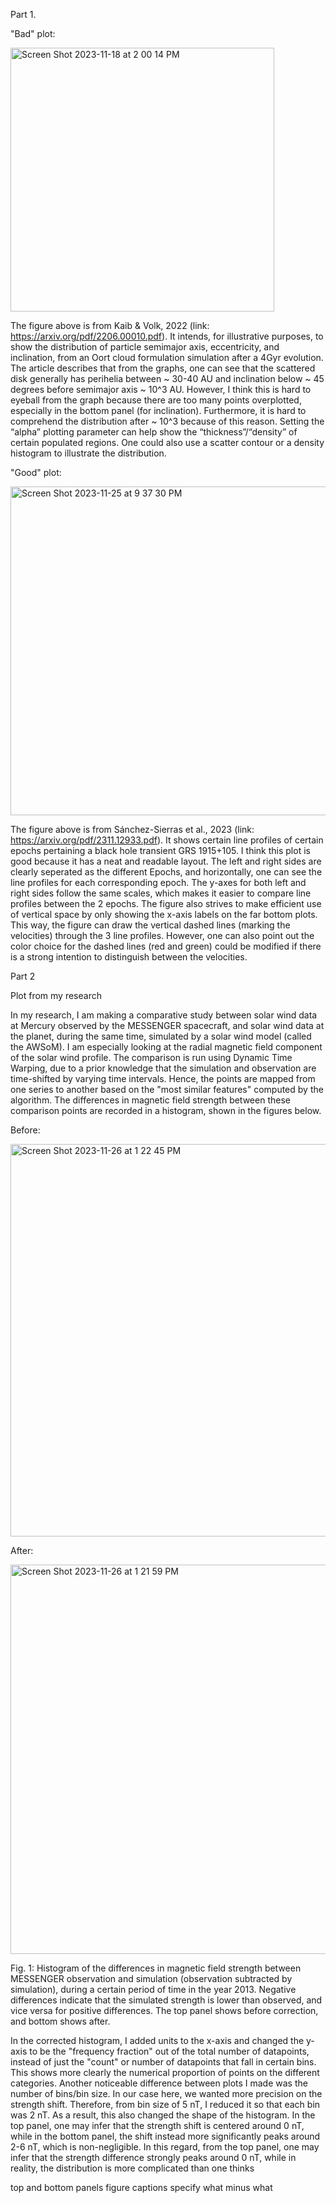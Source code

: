 Part 1.

"Bad" plot:

<img width="422" alt="Screen Shot 2023-11-18 at 2 00 14 PM" src="https://github.com/rpradata-ud/DSPS_RPradata/assets/143296355/fba07525-6aed-49b9-94a4-ca8f7b261668">

The figure above is from Kaib & Volk, 2022 (link: https://arxiv.org/pdf/2206.00010.pdf). It intends, for illustrative purposes, to show the distribution of particle semimajor axis, eccentricity, and inclination, from an Oort cloud formulation simulation after a 4Gyr evolution. The article describes that from the graphs, one can see that the scattered disk generally has perihelia between ~ 30-40 AU and inclination below ~ 45 degrees before semimajor axis ~ 10^3 AU. However, I think this is hard to eyeball from the graph because there are too many points overplotted, especially in the bottom panel (for inclination). Furthermore, it is hard to comprehend the distribution after ~ 10^3 because of this reason. Setting the “alpha” plotting parameter can help show the “thickness”/“density” of certain populated regions. One could also use a scatter contour or a density histogram to illustrate the distribution.

"Good" plot: 

<img width="526" alt="Screen Shot 2023-11-25 at 9 37 30 PM" src="https://github.com/rpradata-ud/DSPS_RPradata/assets/143296355/79ad9104-9501-48b7-98f5-b21c343b7673">

The figure above is from Sánchez-Sierras et al., 2023 (link: https://arxiv.org/pdf/2311.12933.pdf). It shows certain line profiles of certain epochs pertaining a black hole transient GRS 1915+105. I think this plot is good because it has a neat and readable layout. The left and right sides are clearly seperated as the different Epochs, and horizontally, one can see the line profiles for each corresponding epoch. The y-axes for both left and right sides follow the same scales, which makes it easier to compare line profiles between the 2 epochs. The figure also strives to make efficient use of vertical space by only showing the x-axis labels on the far bottom plots. This way, the figure can draw the vertical dashed lines (marking the velocities) through the 3 line profiles. However, one can also point out the color choice for the dashed lines (red and green) could be modified if there is a strong intention to distinguish between the velocities. 



Part 2

Plot from my research

In my research, I am making a comparative study between solar wind data at Mercury observed by the MESSENGER spacecraft, and solar wind data at the planet, during the same time, simulated by a solar wind model (called the AWSoM). I am especially looking at the radial magnetic field component of the solar wind profile. The comparison is run using Dynamic Time Warping, due to a prior knowledge that the simulation and observation are time-shifted by varying time intervals. Hence, the points are mapped from one series to another based on the "most similar features" computed by the algorithm. The differences in magnetic field strength between these comparison points are recorded in a histogram, shown in the figures below. 

Before:

<img width="628" alt="Screen Shot 2023-11-26 at 1 22 45 PM" src="https://github.com/rpradata-ud/DSPS_RPradata/assets/143296355/8b93b23c-95ea-43bc-bf11-07e4bcd423a2">


After:

<img width="623" alt="Screen Shot 2023-11-26 at 1 21 59 PM" src="https://github.com/rpradata-ud/DSPS_RPradata/assets/143296355/06ed0024-bea8-442c-aed5-e388a0c4c924">

Fig. 1: Histogram of the differences in magnetic field strength between MESSENGER observation and simulation (observation subtracted by simulation), during a certain period of time in the year 2013. Negative differences indicate that the simulated strength is lower than observed, and vice versa for positive differences. The top panel shows before correction, and bottom shows after. 

In the corrected histogram, I added units to the x-axis and changed the y-axis to be the "frequency fraction" out of the total number of datapoints, instead of just the "count" or number of datapoints that fall in certain bins. This shows more clearly the numerical proportion of points on the different categories. Another noticeable difference between plots I made was the number of bins/bin size. In our case here, we wanted more precision on the strength shift. Therefore, from bin size of 5 nT, I reduced it so that each bin was 2 nT. As a result, this also changed the shape of the histogram. In the top panel, one may infer that the strength shift is centered around 0 nT, while in the bottom panel, the shift instead more significantly peaks around 2-6 nT, which is non-negligible. In this regard, from the top panel, one may infer that the strength difference strongly peaks around 0 nT, while in reality, the distribution is more complicated than one thinks
 




top and bottom panels
figure captions specify what minus what
